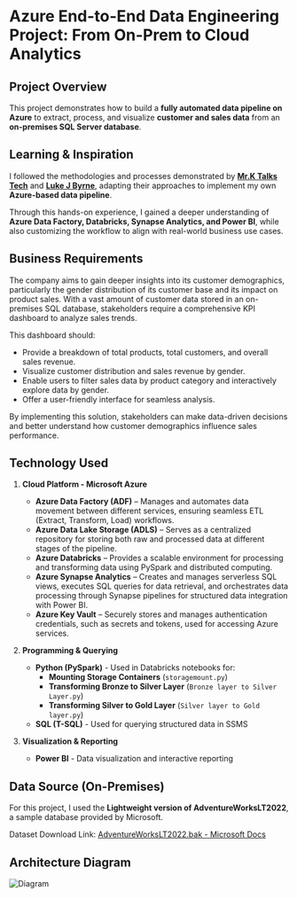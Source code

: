 # Azure End-to-End Data Engineering Project: From On-Prem to Cloud Analytics
## Project Overview
This project demonstrates how to build a **fully automated data pipeline on Azure** to extract, process, and visualize **customer and sales data** from an **on-premises SQL Server database**.

## Learning & Inspiration
I followed the methodologies and processes demonstrated by **[Mr.K Talks Tech](https://www.youtube.com/watch?v=iQ41WqhHglk)** and **[Luke J Byrne](https://www.youtube.com/watch?v=ygJ11fzq_ik)**, adapting their approaches to implement my own **Azure-based data pipeline**.

Through this hands-on experience, I gained a deeper understanding of **Azure Data Factory, Databricks, Synapse Analytics, and Power BI**, while also customizing the workflow to align with real-world business use cases.

## Business Requirements
The company aims to gain deeper insights into its customer demographics, particularly the gender distribution of its customer base and its impact on product sales. With a vast amount of customer data stored in an on-premises SQL database, stakeholders require a comprehensive KPI dashboard to analyze sales trends.

This dashboard should:

- Provide a breakdown of total products, total customers, and overall sales revenue.
- Visualize customer distribution and sales revenue by gender.
- Enable users to filter sales data by product category and interactively explore data by gender.
- Offer a user-friendly interface for seamless analysis.

By implementing this solution, stakeholders can make data-driven decisions and better understand how customer demographics influence sales performance.

## Technology Used
1. **Cloud Platform - Microsoft Azure**  
   - **Azure Data Factory (ADF)** – Manages and automates data movement between different services, ensuring seamless ETL (Extract, Transform, Load) workflows. 
   - **Azure Data Lake Storage (ADLS)** – Serves as a centralized repository for storing both raw and processed data at different stages of the pipeline.
   - **Azure Databricks** – Provides a scalable environment for processing and transforming data using PySpark and distributed computing.
   - **Azure Synapse Analytics** – Creates and manages serverless SQL views, executes SQL queries for data retrieval, and orchestrates data processing through Synapse pipelines for structured data integration with Power BI.
   - **Azure Key Vault** – Securely stores and manages authentication credentials, such as secrets and tokens, used for accessing Azure services. 

2. **Programming & Querying**  
   - **Python (PySpark)** - Used in Databricks notebooks for:
     - **Mounting Storage Containers** (`storagemount.py`)
     - **Transforming Bronze to Silver Layer** (`Bronze layer to Silver Layer.py`)
     - **Transforming Silver to Gold Layer** (`Silver layer to Gold layer.py`)
   - **SQL (T-SQL)** - Used for querying structured data in SSMS  

3. **Visualization & Reporting**  
   - **Power BI** - Data visualization and interactive reporting

## Data Source (On-Premises)
For this project, I used the **Lightweight version of AdventureWorksLT2022**, a sample database provided by Microsoft.  

Dataset Download Link:  [AdventureWorksLT2022.bak - Microsoft Docs](https://learn.microsoft.com/en-us/sql/samples/adventureworks-install-configure?view=sql-server-ver16&tabs=ssms)  

##  Architecture Diagram
![Diagram](https://github.com/user-attachments/assets/04253561-1052-49a0-a132-b8824afba3ab)
